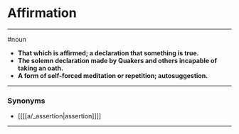 # Affirmation
---
#noun
- **That which is affirmed; a declaration that something is true.**
- **The solemn declaration made by Quakers and others incapable of taking an oath.**
- **A form of self-forced meditation or repetition; autosuggestion.**
---
### Synonyms
- [[[[a/_assertion|assertion]]]]
---
